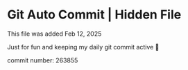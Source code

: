 # Git Auto Commit | Hidden File

This file was added Feb 12, 2025

Just for fun and keeping my daily git commit active 🤪

commit number: 263855
